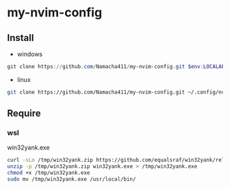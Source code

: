 # my-nvim-config

## Install

- windows

```ps1
git clone https://github.com/Namacha411/my-nvim-config.git $env:LOCALAPPDATA/nvim
```

- linux

```bash
git clone https://github.com/Namacha411/my-nvim-config.git ~/.config/nvim
```

## Require

### wsl

win32yank.exe

```sh
curl -sLo /tmp/win32yank.zip https://github.com/equalsraf/win32yank/releases/download/v0.1.1/win32yank-x64.zip
unzip -p /tmp/win32yank.zip win32yank.exe > /tmp/win32yank.exe
chmod +x /tmp/win32yank.exe
sudo mv /tmp/win32yank.exe /usr/local/bin/
```

